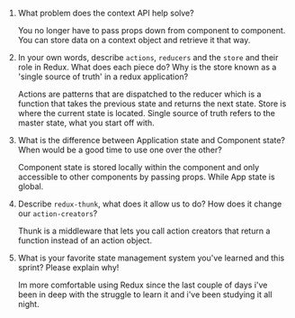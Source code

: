 1. What problem does the context API help solve?

    You no longer have to pass props down from component to component. You can store data on a context object and retrieve it that way.

1. In your own words, describe `actions`, `reducers` and the `store` and their role in Redux. What does each piece do? Why is the store known as a 'single source of truth' in a redux application?

    Actions are patterns that are dispatched to the reducer which is a function that takes the previous state and returns the next state. Store is where the current state is located. Single source of truth refers to the master state, what you start off with.

1. What is the difference between Application state and Component state? When would be a good time to use one over the other?

    Component state is stored locally within the component and only accessible to other components by passing props. While App state is global.

1. Describe `redux-thunk`, what does it allow us to do? How does it change our `action-creators`?

    Thunk is a middleware that lets you call action creators that return a function instead of an action object.

1. What is your favorite state management system you've learned and this sprint? Please explain why!

    Im more comfortable using Redux since the last couple of days i've been in deep with the struggle to learn it and i've been studying it all night.

